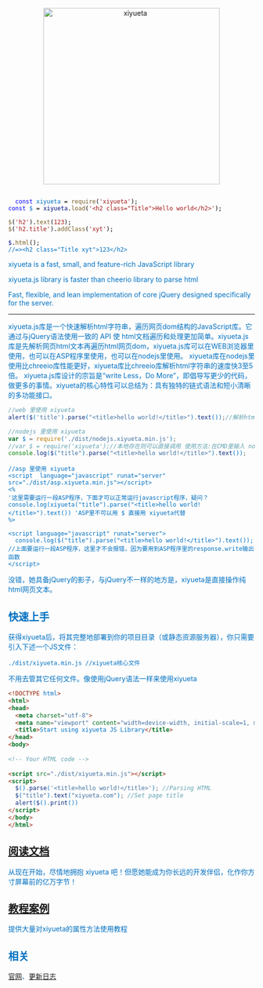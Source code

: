 <p align=center>
  <a href="http://www.xiyueta.com">
    <img src="http://www.xiyueta.com/images/logo-2.png" alt="xiyueta" width="360">
  </a>
</p>



<code class="language-js">
  <font color="#0000ff">const</font><font color="#000000"> </font><font color="#0070c1">xiyueta</fontn><font color="#000000"> = </font><font color="795e26">require</font><font color="#000000">(</font><font color="#a31515">'xiyueta'</font><font color="#000000">);</font><br><font color="#0000ff">const</font><font color="#000000"> </font><font color="#0070c1">$</font><font color="#000000"> = </font><font color="#001080">xiyueta</font><font color="#000000">.</font><font color="795e26">load</font><font color="#000000">(</font><font color="#a31515">'&lt;h2 class="Title"&gt;Hello world&lt;/h2&gt;'</font><font color="#000000">);</font><br><br><font color="795e26">$</font><font color="#000000">(</font><font color="#a31515">'h2'</font><font color="#000000">).</font><font color="795e26">text</font><font color="#000000">(</font><font color="#a31515">123</font><font color="#000000">);</font><br><font color="795e26">$</font><font color="#000000">(</font><font color="#a31515">'h2.title'</font><font color="#000000">).</font><font color="795e26">addClass</font><font color="#000000">(</font><font color="#a31515">'xyt'</font><font color="#000000">);</font><br><br><font color="#001080">$</font><font color="#000000">.</font><font color="795e26">html</font><font color="#000000">();</font><br><font class="hl-4">//=&gt;&lt;h2 class="Title xyt"&gt;123&lt;/h2&gt;</font>
</code>

<p align=center>

xiyueta is a fast, small, and feature-rich JavaScript library<br>

xiyueta.js library is faster than cheerio library to parse html<br>

Fast, flexible, and lean implementation of core jQuery designed specifically for the server.



</p>


---

xiyueta.js库是一个快速解析html字符串，遍历网页dom结构的JavaScript库。它通过与jQuery语法使用一致的 API 使 html文档遍历和处理更加简单。xiyueta.js库是先解析网页html文本再遍历html网页dom，xiyueta.js库可以在WEB浏览器里使用，也可以在ASP程序里使用，也可以在nodejs里使用。 xiyueta库在nodejs里使用比chreeio库性能更好，xiyueta库比chreeio库解析html字符串的速度快3至5倍。 xiyueta.js库设计的宗旨是“write Less，Do More”，即倡导写更少的代码，做更多的事情。xiyueta的核心特性可以总结为：具有独特的链式语法和短小清晰的多功能接口。




```js
//web 里使用 xiyueta
alert($('title').parse("<title>hello world!</title>").text());//解析html并获得网页标题
```


```js
//nodejs 里使用 xiyueta
var $ = require('./dist/nodejs.xiyueta.min.js');
//var $ = require('xiyueta');//本地存在则可以直接调用 使用方法:在CMD里输入 node demo.nodejs版.js
console.log($("title").parse("<title>hello world!</title>").text());                        
```


```text
//asp 里使用 xiyueta
<script  language="javascript" runat="server" src="./dist/asp.xiyueta.min.js"></script> 
<%
'这里需要运行一段ASP程序，下面才可以正常运行javascript程序，疑问？
console.log(xiyueta("title").parse("<title>hello world!</title>").text()) 'ASP里不可以用 $ 直接用 xiyueta代替
%>

<script language="javascript" runat="server">
  console.log($("title").parse("<title>hello world!</title>").text()); //上面要运行一段ASP程序，这里才不会报错，因为要用到ASP程序里的response.write输出函数
</script>
```


没错，她具备jQuery的影子，与jQuery不一样的地方是，xiyueta是直接操作纯html网页文本。


## 快速上手

获得xiyueta后，将其完整地部署到你的项目目录（或静态资源服务器），你只需要引入下述一个JS文件：

```
./dist/xiyueta.min.js //xiyueta核心文件
```

不用去管其它任何文件。像使用jQuery语法一样来使用xiyueta

```html
<!DOCTYPE html>
<html>
<head>
  <meta charset="utf-8">
  <meta name="viewport" content="width=device-width, initial-scale=1, maximum-scale=1">
  <title>Start using xiyueta JS Library</title>
</head>
<body>
 
<!-- Your HTML code -->
 
<script src="./dist/xiyueta.min.js"></script>
<script>
  $().parse('<title>hello world!</title>'); //Parsing HTML
  $("title").text("xiyueta.com"); //Set page title
  alert($().print())
</script> 
</body>
</html>
```

## [阅读文档](http://www.xiyueta.com/doc/)
从现在开始，尽情地拥抱 xiyueta 吧！但愿她能成为你长远的开发伴侣，化作你方寸屏幕前的亿万字节！

## [教程案例](http://www.xiyueta.com/demo/)
提供大量对xiyueta的属性方法使用教程

## 相关
[官网](http://www.xiyueta.com/)、[更新日志](http://www.xiyueta.com/doc/changelog.asp)